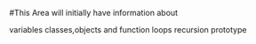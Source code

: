 #This Area will initially have information about 

variables
classes,objects and function
loops
recursion
prototype




